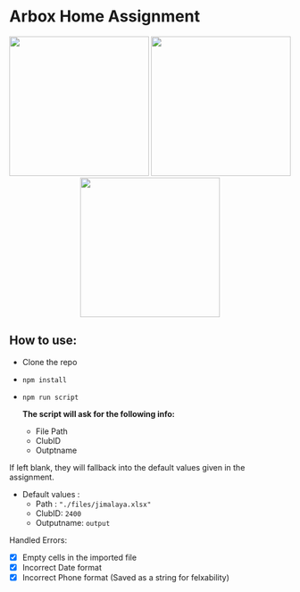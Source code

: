# Arbox Home Assignment 

<p align="center">
  <img src="https://user-images.githubusercontent.com/23456142/134665189-6f57de60-8575-4ca3-8ba9-1a293f0746e3.png" width="250">
    <img src="https://user-images.githubusercontent.com/23456142/134664932-6d4286ac-c637-42c2-85e8-22a370b830e6.png" width="250" >
  <img src="https://user-images.githubusercontent.com/23456142/134668416-c53c2120-1376-420c-bf7a-3460b2c630dd.png" width="250">
</p>

## How to use:

* Clone the repo
* `npm install`
* `npm run script`



  **The script will ask for the following info:**
  * File Path 
  * ClubID 
  * Outptname

If left blank, they will fallback into the default values given
in the assignment.
 
* Default values :
  * Path :  `"./files/jimalaya.xlsx"`
  * ClubID: `2400`
  * Outputname: `output`



Handled Errors:
- [x] Empty cells in the imported file
- [x] Incorrect Date format
- [x] Incorrect Phone format (Saved as a string for felxability)
